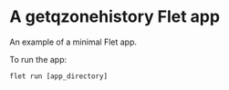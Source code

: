 # A getqzonehistory Flet app

An example of a minimal Flet app.

To run the app:

```
flet run [app_directory]
```
